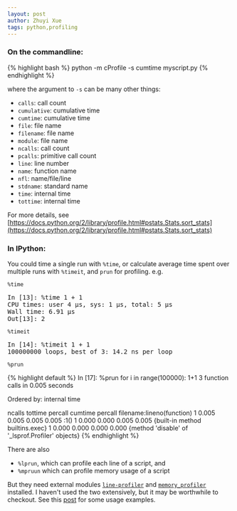 ```yaml
---
layout: post
author: Zhuyi Xue
tags: python,profiling
---
```


### On the commandline:

{% highlight bash %}
python -m cProfile -s cumtime myscript.py
{% endhighlight %}

where the argument to `-s` can be many other things:

* `calls`: call count
* `cumulative`: cumulative time
* `cumtime`: cumulative time
* `file`: file name
* `filename`: file name
* `module`: file name
* `ncalls`: call count
* `pcalls`: primitive call count
* `line`: line number
* `name`: function name
* `nfl`: name/file/line
* `stdname`: standard name
* `time`: internal time
* `tottime`: internal time


For more details, see
[https://docs.python.org/2/library/profile.html#pstats.Stats.sort_stats](https://docs.python.org/2/library/profile.html#pstats.Stats.sort_stats)


### In IPython:

You could time a single run with `%time`, or calculate average time spent over
multiple runs with `%timeit`, and `prun` for profiling. e.g.

`%time`

<pre>
In [13]: %time 1 + 1
CPU times: user 4 µs, sys: 1 µs, total: 5 µs
Wall time: 6.91 µs
Out[13]: 2
</pre>

`%timeit`

<pre>
In [14]: %timeit 1 + 1
100000000 loops, best of 3: 14.2 ns per loop
</pre>

`%prun`

{% highlight default %}
In [17]: %prun for i in range(100000): 1+1
         3 function calls in 0.005 seconds

   Ordered by: internal time

   ncalls  tottime  percall  cumtime  percall filename:lineno(function)
        1    0.005    0.005    0.005    0.005 <string>:1(<module>)
        1    0.000    0.000    0.005    0.005 {built-in method builtins.exec}
        1    0.000    0.000    0.000    0.000 {method 'disable' of '_lsprof.Profiler' objects}
{% endhighlight %}


There are also

* `%lprun`, which can profile each line of a script, and
* `%mpruun` which can profile memory usage of a script

But they need external modules
[`line-profiler`](https://github.com/rkern/line_profiler) and
[`memory_profiler`](https://pypi.python.org/pypi/memory_profiler) installed. I
haven't used the two extensively, but it may be worthwhile to checkout. See this
[post](http://pynash.org/2013/03/06/timing-and-profiling/) for some usage
examples.
